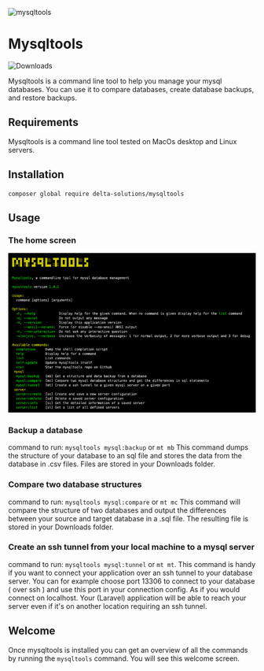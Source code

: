 ![mysqltools](https://banners.beyondco.de/mysqltools.png?theme=light&packageManager=composer+require&packageName=delta-solutions%2Fmysqltools&pattern=architect&style=style_1&description=Mysqltools+is+a+command+line+tool+to+compare+database+structures+and+backup+and+restore+them&md=1&showWatermark=0&fontSize=100px&images=database)
# Mysqltools


![Downloads](https://img.shields.io/packagist/dt/delta-solutions/mysqltools.svg?style=flat-square)

Mysqltools is a command line tool to help you manage your mysql databases.  You can use it 
to compare databases, create database backups, and restore backups.

## Requirements

Mysqltools is a command line tool tested on MacOs desktop and Linux servers.

## Installation

````shell
composer global require delta-solutions/mysqltools
````

## Usage

### The home screen

![Mysqltools home screen](brand/brand.png?raw=true "Mysqltools home screen")


### Backup a database

command to run: `mysqltools mysql:backup` or `mt mb`
This command dumps the structure of your database to an sql file and stores the data from the database in .csv files.  Files are stored in your Downloads folder.

### Compare two database structures

command to run: `mysqltools mysql:compare` or `mt mc`
This command will compare the structure of two databases and output the differences between your source and target database in a .sql file. The resulting file is stored in your Downloads folder.

### Create an ssh tunnel from your local machine to a mysql server

command to run: `mysqltools mysql:tunnel` or `mt mt`.  This command is handy if you want to connect your application over an ssh tunnel to your database server.  You can for example choose port 13306 to connect to your database ( over ssh ) and use this port in your connection config.  As if you would connect on localhost.
Your (Laravel) application will be able to reach your server even if it's on another location requiring an ssh tunnel.

## Welcome

Once mysqltools is installed you can get an overview of all the commands by running the `mysqltools` command.  You will see this
welcome screen.



